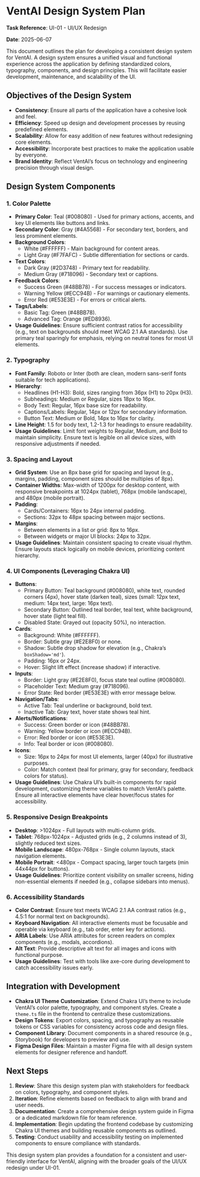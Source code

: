 # VentAI Design System Plan

**Task Reference**: UI-01 - UI/UX Redesign

**Date**: 2025-06-07

This document outlines the plan for developing a consistent design system for VentAI. A design system ensures a unified visual and functional experience across the application by defining standardized colors, typography, components, and design principles. This will facilitate easier development, maintenance, and scalability of the UI.

## Objectives of the Design System
- **Consistency**: Ensure all parts of the application have a cohesive look and feel.
- **Efficiency**: Speed up design and development processes by reusing predefined elements.
- **Scalability**: Allow for easy addition of new features without redesigning core elements.
- **Accessibility**: Incorporate best practices to make the application usable by everyone.
- **Brand Identity**: Reflect VentAI’s focus on technology and engineering precision through visual design.

## Design System Components

### 1. Color Palette
- **Primary Color**: Teal (#008080) - Used for primary actions, accents, and key UI elements like buttons and links.
- **Secondary Color**: Gray (#4A5568) - For secondary text, borders, and less prominent elements.
- **Background Colors**:
  - White (#FFFFFF) - Main background for content areas.
  - Light Gray (#F7FAFC) - Subtle differentiation for sections or cards.
- **Text Colors**:
  - Dark Gray (#2D3748) - Primary text for readability.
  - Medium Gray (#718096) - Secondary text or captions.
- **Feedback Colors**:
  - Success Green (#48BB78) - For success messages or indicators.
  - Warning Yellow (#ECC94B) - For warnings or cautionary elements.
  - Error Red (#E53E3E) - For errors or critical alerts.
- **Tags/Labels**:
  - Basic Tag: Green (#48BB78).
  - Advanced Tag: Orange (#ED8936).
- **Usage Guidelines**: Ensure sufficient contrast ratios for accessibility (e.g., text on backgrounds should meet WCAG 2.1 AA standards). Use primary teal sparingly for emphasis, relying on neutral tones for most UI elements.

### 2. Typography
- **Font Family**: Roboto or Inter (both are clean, modern sans-serif fonts suitable for tech applications).
- **Hierarchy**:
  - Headlines (H1-H3): Bold, sizes ranging from 36px (H1) to 20px (H3).
  - Subheadings: Medium or Regular, sizes 18px to 16px.
  - Body Text: Regular, 16px base size for readability.
  - Captions/Labels: Regular, 14px or 12px for secondary information.
  - Button Text: Medium or Bold, 14px to 16px for clarity.
- **Line Height**: 1.5 for body text, 1.2-1.3 for headings to ensure readability.
- **Usage Guidelines**: Limit font weights to Regular, Medium, and Bold to maintain simplicity. Ensure text is legible on all device sizes, with responsive adjustments if needed.

### 3. Spacing and Layout
- **Grid System**: Use an 8px base grid for spacing and layout (e.g., margins, padding, component sizes should be multiples of 8px).
- **Container Widths**: Max-width of 1200px for desktop content, with responsive breakpoints at 1024px (tablet), 768px (mobile landscape), and 480px (mobile portrait).
- **Padding**: 
  - Cards/Containers: 16px to 24px internal padding.
  - Sections: 32px to 48px spacing between major sections.
- **Margins**: 
  - Between elements in a list or grid: 8px to 16px.
  - Between widgets or major UI blocks: 24px to 32px.
- **Usage Guidelines**: Maintain consistent spacing to create visual rhythm. Ensure layouts stack logically on mobile devices, prioritizing content hierarchy.

### 4. UI Components (Leveraging Chakra UI)
- **Buttons**:
  - Primary Button: Teal background (#008080), white text, rounded corners (4px), hover state (darken teal), sizes (small: 12px text, medium: 14px text, large: 16px text).
  - Secondary Button: Outlined teal border, teal text, white background, hover state (light teal fill).
  - Disabled State: Grayed out (opacity 50%), no interaction.
- **Cards**:
  - Background: White (#FFFFFF).
  - Border: Subtle gray (#E2E8F0) or none.
  - Shadow: Subtle drop shadow for elevation (e.g., Chakra’s `boxShadow='md'`).
  - Padding: 16px or 24px.
  - Hover: Slight lift effect (increase shadow) if interactive.
- **Inputs**:
  - Border: Light gray (#E2E8F0), focus state teal outline (#008080).
  - Placeholder Text: Medium gray (#718096).
  - Error State: Red border (#E53E3E) with error message below.
- **Navigation/Tabs**:
  - Active Tab: Teal underline or background, bold text.
  - Inactive Tab: Gray text, hover state shows teal hint.
- **Alerts/Notifications**:
  - Success: Green border or icon (#48BB78).
  - Warning: Yellow border or icon (#ECC94B).
  - Error: Red border or icon (#E53E3E).
  - Info: Teal border or icon (#008080).
- **Icons**:
  - Size: 16px to 24px for most UI elements, larger (40px) for illustrative purposes.
  - Color: Match context (teal for primary, gray for secondary, feedback colors for status).
- **Usage Guidelines**: Use Chakra UI’s built-in components for rapid development, customizing theme variables to match VentAI’s palette. Ensure all interactive elements have clear hover/focus states for accessibility.

### 5. Responsive Design Breakpoints
- **Desktop**: >1024px - Full layouts with multi-column grids.
- **Tablet**: 768px-1024px - Adjusted grids (e.g., 2 columns instead of 3), slightly reduced text sizes.
- **Mobile Landscape**: 480px-768px - Single column layouts, stack navigation elements.
- **Mobile Portrait**: <480px - Compact spacing, larger touch targets (min 44x44px for buttons).
- **Usage Guidelines**: Prioritize content visibility on smaller screens, hiding non-essential elements if needed (e.g., collapse sidebars into menus).

### 6. Accessibility Standards
- **Color Contrast**: Ensure text meets WCAG 2.1 AA contrast ratios (e.g., 4.5:1 for normal text on backgrounds).
- **Keyboard Navigation**: All interactive elements must be focusable and operable via keyboard (e.g., tab order, enter key for actions).
- **ARIA Labels**: Use ARIA attributes for screen readers on complex components (e.g., modals, accordions).
- **Alt Text**: Provide descriptive alt text for all images and icons with functional purpose.
- **Usage Guidelines**: Test with tools like axe-core during development to catch accessibility issues early.

## Integration with Development
- **Chakra UI Theme Customization**: Extend Chakra UI’s theme to include VentAI’s color palette, typography, and component styles. Create a `theme.ts` file in the frontend to centralize these customizations.
- **Design Tokens**: Export colors, spacing, and typography as reusable tokens or CSS variables for consistency across code and design files.
- **Component Library**: Document components in a shared resource (e.g., Storybook) for developers to preview and use.
- **Figma Design Files**: Maintain a master Figma file with all design system elements for designer reference and handoff.

## Next Steps
1. **Review**: Share this design system plan with stakeholders for feedback on colors, typography, and component styles.
2. **Iteration**: Refine elements based on feedback to align with brand and user needs.
3. **Documentation**: Create a comprehensive design system guide in Figma or a dedicated markdown file for team reference.
4. **Implementation**: Begin updating the frontend codebase by customizing Chakra UI themes and building reusable components as outlined.
5. **Testing**: Conduct usability and accessibility testing on implemented components to ensure compliance with standards.

This design system plan provides a foundation for a consistent and user-friendly interface for VentAI, aligning with the broader goals of the UI/UX redesign under UI-01.
